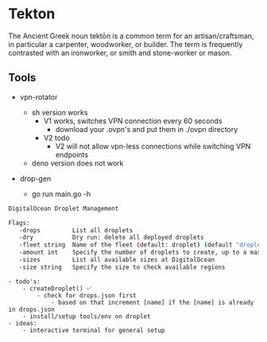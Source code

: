 # Tekton
 The Ancient Greek noun tektōn is a common term for an artisan/craftsman, in particular a carpenter, woodworker, or builder. The term is frequently contrasted with an ironworker, or smith and stone-worker or mason.

## Tools
- vpn-rotator
    - sh version works
        - V1 works, switches VPN connection every 60 seconds
            - download your .ovpn's and put them in ./ovpn directory
        - V2 todo
            - V2 will not allow vpn-less connections while switching VPN endpoints
    - deno version does not work

- drop-gen
    - go run main.go -h                
```bash
DigitalOcean Droplet Management

Flags:
   -drops         List all droplets
   -dry           Dry run: delete all deployed droplets
   -fleet string  Name of the fleet (default: droplet) (default "droplet")
   -amount int    Specify the number of droplets to create, up to a maximum of 25. (default 2)
   -sizes         List all available sizes at DigitalOcean
   -size string   Specify the size to check available regions
```
    - todo's:
        - createDroplet() ✅
            - check for drops.json first
                - based on that increment [name] if the [name] is already in drops.json 
        - install/setup tools/env on droplet
    - ideas:
        - interactive terminal for general setup


